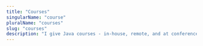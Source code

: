```yaml
---
title: "Courses"
singularName: "course"
pluralName: "courses"
slug: "courses"
description: "I give Java courses - in-house, remote, and at conferences"
---
```

